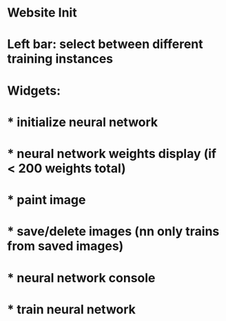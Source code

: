 # Website Init


# Left bar: select between different training instances

# Widgets:
# * initialize neural network
# * neural network weights display (if < 200 weights total)
# * paint image
# * save/delete images (nn only trains from saved images)
# * neural network console
# * train neural network


